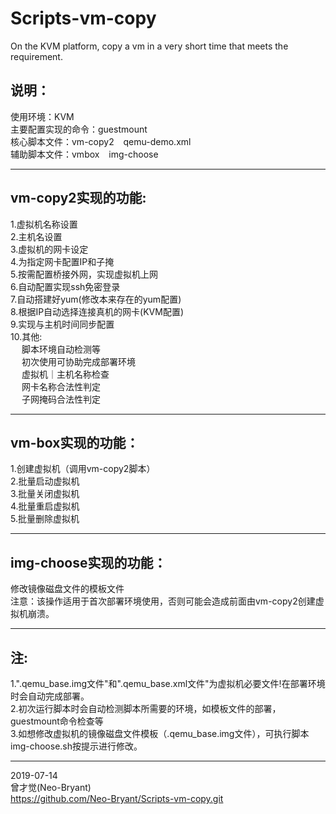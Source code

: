 # Scripts-vm-copy
On the KVM platform,
copy a vm in a very short time that meets the requirement.

## 说明：
  使用环境：KVM  
  主要配置实现的命令：guestmount  
  核心脚本文件：vm-copy2 &ensp; qemu-demo.xml  
  辅助脚本文件：vmbox &ensp; img-choose  
************************************************
## vm-copy2实现的功能:  
  1.虚拟机名称设置  
  2.主机名设置  
  3.虚拟机的网卡设定  
  4.为指定网卡配置IP和子掩  
  5.按需配置桥接外网，实现虚拟机上网  
  6.自动配置实现ssh免密登录  
  7.自动搭建好yum(修改本来存在的yum配置)  
  8.根据IP自动选择连接真机的网卡(KVM配置)  
  9.实现与主机时间同步配置  
  10.其他:  
&emsp; 脚本环境自动检测等  
&emsp; 初次使用可协助完成部署环境  
&emsp; 虚拟机｜主机名称检查  
&emsp; 网卡名称合法性判定  
&emsp; 子网掩码合法性判定  
***********************************************
## vm-box实现的功能：  
  1.创建虚拟机（调用vm-copy2脚本）  
  2.批量启动虚拟机  
  3.批量关闭虚拟机  
  4.批量重启虚拟机  
  5.批量删除虚拟机  
***********************************************
## img-choose实现的功能：  
  修改镜像磁盘文件的模板文件  
注意：该操作适用于首次部署环境使用，否则可能会造成前面由vm-copy2创建虚拟机崩溃。  
***********************************************
## 注:  
  1.".qemu_base.img文件"和".qemu_base.xml文件"为虚拟机必要文件!在部署环境时会自动完成部署。  
  2.初次运行脚本时会自动检测脚本所需要的环境，如模板文件的部署，guestmount命令检查等  
  3.如想修改虚拟机的镜像磁盘文件模板（.qemu_base.img文件），可执行脚本img-choose.sh按提示进行修改。  
***********************************************
2019-07-14  
曾才觉(Neo-Bryant)  
https://github.com/Neo-Bryant/Scripts-vm-copy.git

